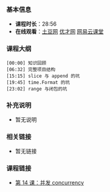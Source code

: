 <!--
author: vincent.tian
date: 2016-02-15
title: 第 15 课：项目与坑
tags: go,教程
category: programing
status: publish
summary: 《Go编程基础》是一套针对 Google 出品的 Go 语言的视频语音教程，主要面向新手级别的学习者。
-->

### 基本信息

- **课程时长**：28:56
- **在线观看**：[土豆网](http://www.tudou.com/programs/view/UdDdQf_bN6U/) [优才网](http://www.ucai.cn/course/chapter/69/3259/4709) [网易云课堂](http://study.163.com/course/courseLearn.htm?courseId=306002#/learn/video?lessonId=421026&courseId=306002)

### 课程大纲

	[00:00] 知识回顾
	[06:32] 完整项目结构
	[15:15] slice 与 append 的坑
	[19:45] time.Format 的坑
	[23:02] range 与闭包的坑

### 补充说明

- 暂无说明

### 相关链接

- 暂无链接

### 课程链接

- [第 14 课：并发 concurrency](lecture14.html)